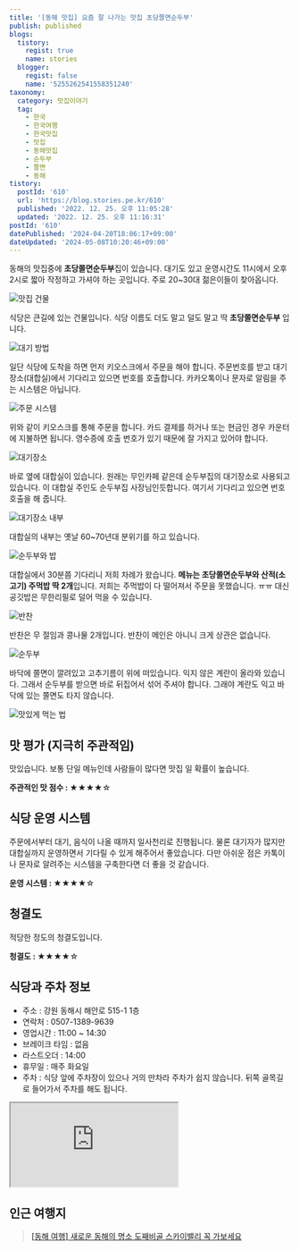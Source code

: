```yaml
---
title: '[동해 맛집] 요즘 잘 나가는 맛집 초당쫄면순두부'
publish: published
blogs:
  tistory:
    regist: true
    name: stories
  blogger:
    regist: false
    name: '5255262541558351240'
taxonomy:
  category: 맛집이야기
  tag:
    - 한국
    - 한국여행
    - 한국맛집
    - 맛집
    - 동해맛집
    - 순두부
    - 쫄면
    - 동해
tistory:
  postId: '610'
  url: 'https://blog.stories.pe.kr/610'
  published: '2022. 12. 25. 오후 11:05:28'
  updated: '2022. 12. 25. 오후 11:16:31'
postId: '610'
datePublished: '2024-04-20T18:06:17+09:00'
dateUpdated: '2024-05-08T10:20:46+09:00'
---
```


동해의 맛집중에 **초당쫄면순두부**집이 있습니다. 대기도 있고 운영시간도 11시에서 오후 2시로 짧아 작정하고 가셔야 하는 곳입니다. 주로 20~30대 젊은이들이 찾아옵니다.

![맛집 건물](./images/njo2_20221217_114242-01.jpeg)

식당은 큰길에 있는 건물입니다. 식당 이름도 더도 말고 덜도 말고 딱 **초당쫄면순두부** 입니다.

![대기 방법](./images/njo2_20221217_123454-01.jpeg)

일단 식당에 도착을 하면 먼저 키오스크에서 주문을 해야 합니다. 주문번호를 받고 대기장소(대합실)에서 기다리고 있으면 번호를 호출합니다. 카카오톡이나 문자로 알림을 주는 시스템은 아닙니다.

![주문 시스템](./images/njo2_20221217_123323-01.jpeg)

위와 같이 키오스크를 통해 주문을 합니다. 카드 결제를 하거나 또는 현금인 경우 카운터에 지불하면 됩니다. 영수증에 호출 번호가 있기 때문에 잘 가지고 있어야 합니다.

![대기장소](./images/njo2_20221217_114310-01.jpeg)

바로 옆에 대합실이 있습니다. 원래는 무인카페 같은데 순두부집의 대기장소로 사용되고 있습니다. 이 대합실 주인도 순두부집 사장님인듯합니다. 여기서 기다리고 있으면 번호 호출을 해 줍니다.

![대기장소 내부](./images/njo2_20221217_114413-01.jpeg)

대합실의 내부는 옛날 60~70년대 분위기를 하고 있습니다.

![순두부와 밥](./images/njo2_20221217_121227-01.jpeg)

대합실에서 30분쯤 기다리니 저희 차례가 왔습니다. **메뉴는 초당쫄면순두부와 산적(소고기) 주먹밥 딱 2개**입니다. 저희는 주먹밥이 다 떨어져서 주문을 못했습니다. ㅠㅠ 대신 공깃밥은 무한리필로 덜어 먹을 수 있습니다.

![반찬](./images/njo2_20221217_121223-01.jpeg)

반찬은 무 절임과 콩나물 2개입니다. 반찬이 메인은 아니니 크게 상관은 없습니다.

![순두부](./images/njo2_20221217_121135-01.jpeg)

바닥에 쫄면이 깔려있고 고추기름이 위에 떠있습니다. 익지 않은 계란이 올라와 있습니다. 그래서 순두부를 받으면 바로 뒤집어서 섞어 주셔야 합니다. 그래야 계란도 익고 바닥에 있는 쫄면도 타지 않습니다.

![맛있게 먹는 법](./images/njo2_20221217_120948-01.jpeg)

## 맛 평가 (지극히 주관적임)

맛있습니다. 보통 단일 메뉴인데 사람들이 많다면 맛집 일 확률이 높습니다.

<div class='alert alert-info'>
<b>주관적인 맛 점수 : </b> ★★★★☆
</div>

## 식당 운영 시스템

주문에서부터 대기, 음식이 나올 때까지 일사천리로 진행됩니다. 물론 대기자가 많지만 대합실까지 운영하면서 기다릴 수 있게 해주어서 좋았습니다. 다만 아쉬운 점은 카톡이나 문자로 알려주는 시스템을 구축한다면 더 좋을 것 같습니다.

<div class='alert alert-info'>
<b>운영 시스템 : </b> ★★★★☆
</div>

## 청결도

적당한 정도의 청결도입니다.

<div class='alert alert-info'>
<b>청결도 : </b> ★★★★☆
</div>

## 식당과 주차 정보

- 주소 : 강원 동해시 해안로 515-1 1층
- 연락처 : 0507-1389-9639
- 영업시간 : 11:00 ~ 14:30
- 브레이크 타임 : 없음
- 라스트오더 : 14:00
- 휴무일 : 매주 화요일
- 주차 : 식당 앞에 주차장이 있으나 거의 만차라 주차가 쉽지 않습니다. 뒤쪽 골목길로 들어가서 주차를 해도 됩니다.

<div class='embed-responsive embed-responsive-16by9'>
<iframe src='https://www.google.com/maps/embed?pb=!1m18!1m12!1m3!1d3163.3729160228277!2d129.10487551557247!3d37.546276933045405!2m3!1f0!2f0!3f0!3m2!1i1024!2i768!4f13.1!3m3!1m2!1s0x3561c76088faabe1%3A0xb506761c208e1702!2z7LSI64u57KuE66m07Iic65GQ67aA!5e0!3m2!1sko!2skr!4v1671976769291!5m2!1sko!2skr' class='embed-responsive-item' allowfullscreen></iframe>
</div>

## 인근 여행지

> [[동해 여행] 새로운 동해의 명소 도째비골 스카이밸리 꼭 가보세요](https://blog.stories.pe.kr/609)
